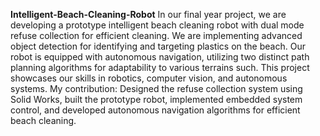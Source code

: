 **Intelligent-Beach-Cleaning-Robot**
In our final year project, we are developing a prototype intelligent beach cleaning robot with dual mode refuse collection for efficient cleaning. 
We are implementing advanced object detection for identifying and targeting plastics on the beach. 
Our robot is equipped with autonomous navigation, utilizing two distinct path planning algorithms for adaptability to various terrains such. 
This project showcases our skills in robotics, computer vision, and autonomous systems.
My contribution: Designed the refuse collection system using Solid Works, built the prototype robot, implemented embedded system control, and developed autonomous navigation algorithms for efficient beach cleaning.
